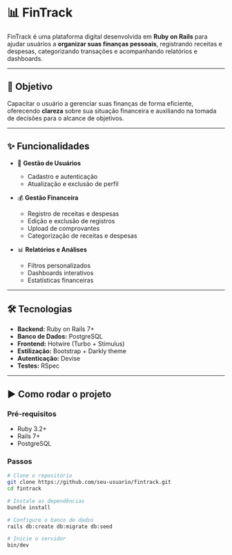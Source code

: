 # 📊 FinTrack

FinTrack é uma plataforma digital desenvolvida em **Ruby on Rails** para ajudar usuários a **organizar suas finanças pessoais**, registrando receitas e despesas, categorizando transações e acompanhando relatórios e dashboards.

---

## 🚀 Objetivo
Capacitar o usuário a gerenciar suas finanças de forma eficiente, oferecendo **clareza** sobre sua situação financeira e auxiliando na tomada de decisões para o alcance de objetivos.

---

## ✨ Funcionalidades
- 👤 **Gestão de Usuários**  
  - Cadastro e autenticação  
  - Atualização e exclusão de perfil  

- 💰 **Gestão Financeira**  
  - Registro de receitas e despesas  
  - Edição e exclusão de registros  
  - Upload de comprovantes  
  - Categorização de receitas e despesas  

- 📊 **Relatórios e Análises**  
  - Filtros personalizados  
  - Dashboards interativos  
  - Estatísticas financeiras  

---

## 🛠️ Tecnologias
- **Backend:** Ruby on Rails 7+  
- **Banco de Dados:** PostgreSQL  
- **Frontend:** Hotwire (Turbo + Stimulus)  
- **Estilização:** Bootstrap + Darkly theme  
- **Autenticação:** Devise  
- **Testes:** RSpec  

---

## ▶️ Como rodar o projeto

### Pré-requisitos
- Ruby 3.2+  
- Rails 7+  
- PostgreSQL  

### Passos
```bash
# Clone o repositório
git clone https://github.com/seu-usuario/fintrack.git
cd fintrack

# Instale as dependências
bundle install

# Configure o banco de dados
rails db:create db:migrate db:seed

# Inicie o servidor
bin/dev